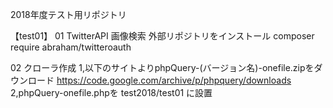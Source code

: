 
2018年度テスト用リポジトリ

【test01】
01 TwitterAPI 画像検索
外部リポジトリをインストール
composer require abraham/twitteroauth


02 クローラ作成
1,以下のサイトよりphpQuery-(バージョン名)-onefile.zipをダウンロード
	https://code.google.com/archive/p/phpquery/downloads
2,phpQuery-onefile.phpを test2018/test01 に設置


